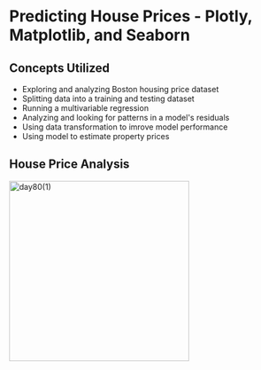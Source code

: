 # Predicting House Prices - Plotly, Matplotlib, and Seaborn
## Concepts Utilized
- Exploring and analyzing Boston housing price dataset
- Splitting data into a training and testing dataset
- Running a multivariable regression
- Analyzing and looking for patterns in a model's residuals
- Using data transformation to imrove model performance
- Using model to estimate property prices
## House Price Analysis
<img width="325" alt="day80(1)" src="https://user-images.githubusercontent.com/98851253/168121216-78c20207-e0a4-461a-8d65-b3db48b64a8d.png">
